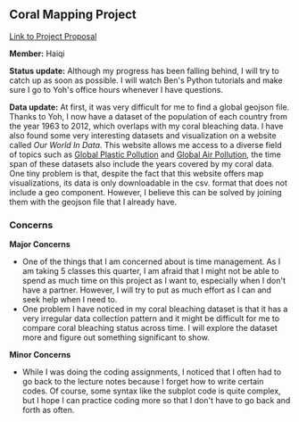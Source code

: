 ## Coral Mapping Project


[Link to Project Proposal](https://github.com/yjwsb233/Coral)

__Member:__ Haiqi

__Status update:__ Although my progress has been falling behind, I will try to catch up as soon as possible. I will watch Ben's Python tutorials and make sure I go to Yoh's office hours whenever I have questions. 

__Data update:__ At first, it was very difficult for me to find a global geojson file. Thanks to Yoh, I now have a dataset of the population of each country from the year 1963 to 2012, which overlaps with my coral bleaching data. I have also found some very interesting datasets and visualization on a website called _Our World In Data_. This website allows me access to a diverse field of topics such as [Global Plastic Pollution](https://ourworldindata.org/plastic-pollution) and [Global Air Pollution](https://ourworldindata.org/air-pollution), the time span of these datasets also include the years covered by my coral data. One tiny problem is that, despite the fact that this website offers map visualizations, its data is only downloadable in the csv. format that does not include a geo component. However, I believe this can be solved by joining them with the geojson file that I already have.

### Concerns 
__Major Concerns__
- One of the things that I am concerned about is time management. As I am taking 5 classes this quarter, I am afraid that I might not be able to spend as much time on this project as I want to, especially when I don't have a partner. However, I will try to put as much effort as I can and seek help when I need to.
- One problem I have noticed in my coral bleaching dataset is that it has a very irregular data collection pattern and it might be difficult for me to compare coral bleaching status across time. I will explore the dataset more and figure out something significant to show. 

__Minor Concerns__
- While I was doing the coding assignments, I noticed that I often had to go back to the lecture notes because I forget how to write certain codes. Of course, some syntax like the subplot code is quite complex, but I hope I can practice coding more so that I don't have to go back and forth as often. 
